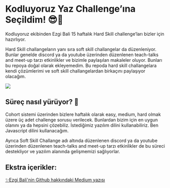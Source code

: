 # Kodluyoruz Yaz Challenge’ına Seçildim! 😎🎉

Kodluyoruz ekibinden Ezgi Bali 15 haftalık Hard Skill challenge’ları bizler için hazırlıyor.

Hard Skill challangeların yanı sıra soft skill challangelar da düzenleniyor. Bunlar genelde discord ya da youtube üzerinden düzenlenen teach-talks and meet-up tarzı etkinlikler ve bizimle paylaşılan makaleler oluyor. Bunları bu repoya doğal olarak ekleyemedim. Bu repoda hard skill challangelara kendi çözümlerimi ve soft skill challangelardan birkaçını paylaşıyor olacağım.

![](https://ci3.googleusercontent.com/proxy/WdqlFP0pXDxaYYM_rVTqa-KfNTrwMkLLhYOBPEkopncDeEhWyS507ngeDWxcs0zYWZueOEbEy38dyF1y3Rk16FCjXw=s0-d-e1-ft#https://xi85o.mjt.lu/img/xi85o/b/uwp2n/h9hz5.png)

## Süreç nasıl yürüyor? 👀
Cohort sistemi üzerinden bizlere haftalık olarak easy, medium, hard olmak üzere üç adet challenge sorusu verilecek. Bunlardan bizim için en uygun olanını ya da hepsini çözebiliz. İstediğimiz yazılım dilini kullanabiliriz. Ben Javascript dilini kullanacağım. 

Ayrıca Soft Skill Challange adı altında düzenlenen discord ya da youtube üzerinden düzenlenen teach-talks and meet-up tarzı etkinlikler de bu süreci destekliyor ve yazılım alanında gelişmemizi sağlıyorlar.



## Ekstra içerikler:
[✨Ezgi Bali'nin Github hakkındaki Medium yazısı](https://medium.com/kodluyoruz/git-ve-github-ile-yaz%C4%B1l%C4%B1m-projelerinizi-y%C3%B6netin-ad%C4%B1m-ad%C4%B1m-rehber-f532485204a2)
